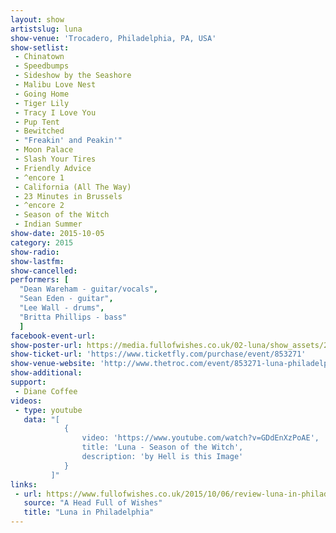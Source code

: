 ```yaml
---
layout: show
artistslug: luna
show-venue: 'Trocadero, Philadelphia, PA, USA'
show-setlist:
 - Chinatown
 - Speedbumps
 - Sideshow by the Seashore
 - Malibu Love Nest
 - Going Home
 - Tiger Lily
 - Tracy I Love You
 - Pup Tent
 - Bewitched
 - "Freakin' and Peakin'"
 - Moon Palace
 - Slash Your Tires
 - Friendly Advice
 - ^encore 1
 - California (All The Way)
 - 23 Minutes in Brussels
 - ^encore 2
 - Season of the Witch
 - Indian Summer
show-date: 2015-10-05
category: 2015
show-radio:
show-lastfm:
show-cancelled:
performers: [
  "Dean Wareham - guitar/vocals",
  "Sean Eden - guitar",
  "Lee Wall - drums",
  "Britta Phillips - bass"
  ]
facebook-event-url:
show-poster-url: https://media.fullofwishes.co.uk/02-luna/show_assets/2015-10-05/2015-10-05-luna-trocadero-philadelphia-poster.jpg
show-ticket-url: 'https://www.ticketfly.com/purchase/event/853271'
show-venue-website: 'http://www.thetroc.com/event/853271-luna-philadelphia/'
show-additional:
support:
 - Diane Coffee
videos:
 - type: youtube
   data: "[
            {
                video: 'https://www.youtube.com/watch?v=GDdEnXzPoAE',
                title: 'Luna - Season of the Witch',
                description: 'by Hell is this Image'
            }
         ]"
links:
 - url: https://www.fullofwishes.co.uk/2015/10/06/review-luna-in-philadelphia/
   source: "A Head Full of Wishes"
   title: "Luna in Philadelphia"
---
```

